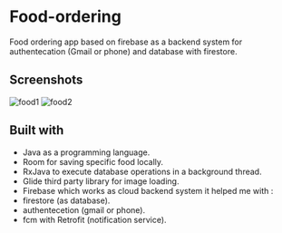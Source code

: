 # Food-ordering
Food ordering app based on firebase as a backend system for authentecation (Gmail or phone) and database with firestore.

## Screenshots
![food1](https://user-images.githubusercontent.com/84252625/192165660-2a17fcea-faf9-4b03-911b-7a103eb98d27.jpg)
![food2](https://user-images.githubusercontent.com/84252625/192165794-c57c2b1c-ffe3-41fe-a627-3a2fb527b942.jpg)


## Built with
- Java as a programming language.
- Room for saving specific food locally.
- RxJava to execute database operations in a background thread.
- Glide third party library for image loading.
- Firebase which works as cloud backend system it helped me with :
- firestore (as database).
- authentecetion (gmail or phone).
- fcm with Retrofit (notification service).
